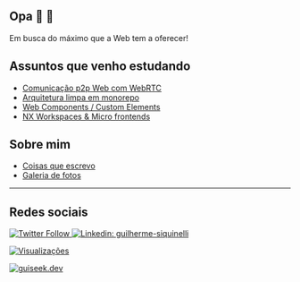## Opa 👋 👨

Em busca do máximo que a Web tem a oferecer!

## Assuntos que venho estudando
- [Comunicação p2p Web com WebRTC](https://github.com/guiseek/speek.video)
- [Arquitetura limpa em monorepo](https://github.com/guiseek/nx-clean)
- [Web Components / Custom Elements](https://github.com/guiseek/easy-element)
- [NX Workspaces & Micro frontends](https://github.com/guiseek/seek-end)


## Sobre mim
- [Coisas que escrevo](https://guiseek.notion.site)
- [Galeria de fotos](https://guiseek.dev)

---

## Redes sociais

[
  ![Twitter Follow](https://img.shields.io/twitter/follow/guiseek?label=GuiSeek&logo=twitter&style=flat-square)
](https://bit.ly/3gQLF7q)
[
  ![Linkedin: guilherme-siquinelli](https://img.shields.io/badge/-Linkedin-blue?style=flat-square&logo=Linkedin&logoColor=white&link=https://www.linkedin.com/in/guilherme-siquinelli/)
](https://bit.ly/3jyG9bp)

[
  ![Visualizações](https://komarev.com/ghpvc/?username=guiseek)
](https://bit.ly/3gQLF7q)

[
  ![guiseek.dev](https://img.shields.io/badge/guiseek-dev-blue)
](https://bit.ly/3mURAMq)


